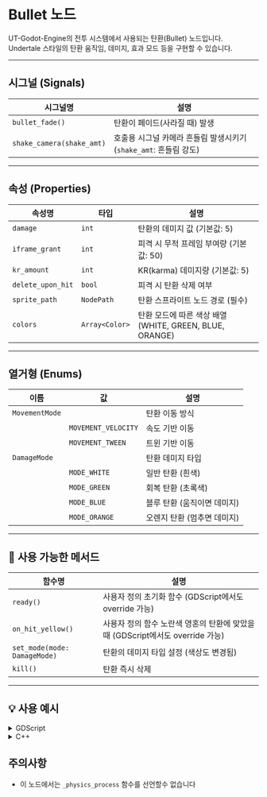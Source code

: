 # Bullet 노드

UT-Godot-Engine의 전투 시스템에서 사용되는 탄환(Bullet) 노드입니다.  
Undertale 스타일의 탄환 움직임, 데미지, 효과 모드 등을 구현할 수 있습니다.

---

## 시그널 (Signals)

| 시그널명           | 설명                                  |
| --------------- | ----------------------------------- |
| `bullet_fade()` | 탄환이 페이드(사라질 때) 발생                |
| `shake_camera(shake_amt)` | 호출용 시그널 카메라 흔들림 발생시키기 (`shake_amt`: 흔들림 강도) |

---

## 속성 (Properties)

| 속성명             | 타입         | 설명                                   |
| --------------- | ---------- | ------------------------------------ |
| `damage`        | `int`      | 탄환의 데미지 값 (기본값: 5)                  |
| `iframe_grant`  | `int`      | 피격 시 무적 프레임 부여량 (기본값: 50)            |
| `kr_amount`     | `int`      | KR(karma) 데미지량 (기본값: 5)                 |
| `delete_upon_hit` | `bool`    | 피격 시 탄환 삭제 여부                        |
| `sprite_path`   | `NodePath` | 탄환 스프라이트 노드 경로 (필수)                      |
| `colors`        | `Array<Color>` | 탄환 모드에 따른 색상 배열 (WHITE, GREEN, BLUE, ORANGE) |

---

## 열거형 (Enums)

| 이름            | 값         | 설명                  |
| ------------- | --------- | ------------------- |
| `MovementMode` |           | 탄환 이동 방식             |
|               | `MOVEMENT_VELOCITY` | 속도 기반 이동          |
|               | `MOVEMENT_TWEEN`    | 트윈 기반 이동          |
| `DamageMode`  |           | 탄환 데미지 타입            |
|               | `MODE_WHITE`        | 일반 탄환 (흰색)         |
|               | `MODE_GREEN`        | 회복 탄환 (초록색)        |
|               | `MODE_BLUE`         | 블루 탄환 (움직이면 데미지) |
|               | `MODE_ORANGE`       | 오렌지 탄환 (멈추면 데미지) |

---

## 🔧 사용 가능한 메서드

| 함수명                       | 설명                                   |
| ------------------------ | ------------------------------------ |
| `ready()`               | 사용자 정의 초기화 함수 (GDScript에서도 override 가능) |
| `on_hit_yellow()`               | 사용자 정의 함수 노란색 영혼의 탄환에 맞았을때 (GDScript에서도 override 가능) |
| `set_mode(mode: DamageMode)` | 탄환의 데미지 타입 설정 (색상도 변경됨)         |
| `kill()`                  | 탄환 즉시 삭제                            |

---

## 💡 사용 예시
<details>
<summary>GDScript</summary>

```gdscript
extends Bullet

const TIME: float = 0.8
const BEAM_COLLISION_MARGIN: float = 6

@onready var Beam: Control = $Sprite/Beam
@onready var Rect: NinePatchRect = $Sprite/Beam/NinePatchRect
@onready var AnimPlayer: AnimationPlayer = $AnimationPlayer

func ready() -> void:
	Collision.shape = RectangleShape2D.new()
	Collision.shape.size = Vector2.ZERO


func fire(target: Vector2, size: float = 1, delay: float = 0.5, duration: float = 0.5) -> Blaster:
	$load.play()
	scale = Vector2(max(size, 1), max(size, 1.5))
	target_position = target
	var distance: Vector2 = target_position - global_position
	velocity_tween = create_tween().set_ease(TweenEase).set_trans(TweenTrans).set_parallel()
	velocity_tween.tween_property(self, "position", distance, TIME).as_relative()
	velocity_tween.tween_property(self, "rotation", TAU, TIME).as_relative()
	velocity_tween.chain().tween_interval(delay - TIME)
	velocity_tween.chain().tween_callback(AnimPlayer.play.bind("prepare"))
	velocity_tween.tween_interval(0.15)
	velocity_tween.chain().tween_callback($fire.play)
	velocity_tween.tween_callback(_blast.bind(duration))
	return self


const GROW_TIME: float = 0.2
const SPEED: int = 1000

func _blast(duration: float) -> void:
	Collision.shape.size = Beam.size - Vector2(0, max(BEAM_COLLISION_MARGIN, 0))
	Collision.scale.x = 0
	shakeCamera.emit(0.5)
	Collision.position.y += Beam.size.y / 2.0
	Beam.show()
	AnimPlayer.play("fire")

	var tween_beam := create_tween().set_trans(Tween.TRANS_QUAD).set_loops()
	tween_beam.pause()
	tween_beam.tween_property(Rect, "scale:x", 0.75, GROW_TIME)
	tween_beam.tween_property(Rect, "scale:x", 1, GROW_TIME)

	var tw_remove := create_tween().set_trans(Tween.TRANS_QUAD).set_parallel()
	tw_remove.tween_interval(max(duration, GROW_TIME))
	tw_remove.chain()
	tw_remove.tween_property(Beam, "modulate:a", 0, GROW_TIME).set_trans(Tween.TRANS_LINEAR)
	tw_remove.tween_property(Collision, "scale:x", 0, GROW_TIME)
	tw_remove.tween_callback(Collision.queue_free).set_delay(GROW_TIME / 2.0)
	tw_remove.tween_property(Beam, "scale:x", 0, GROW_TIME)
	tw_remove.chain().tween_callback(queue_free).set_delay(1.8)


	var tw := create_tween().set_trans(Tween.TRANS_QUAD).set_parallel()
	tw.tween_property(Beam, "scale:x", 1, GROW_TIME)
	tw.tween_property(Collision, "scale:x", 1, GROW_TIME)
	tw.tween_property(Beam, "modulate:a", 1, GROW_TIME).set_trans(Tween.TRANS_LINEAR)
	tw.tween_callback(tween_beam.play)

	var tw_move := create_tween().set_trans(Tween.TRANS_SINE)
	tw_move.tween_property(self, "position", Vector2.UP.rotated(rotation) * SPEED, 1.0).as_relative()
```

</details>

<details>
<summary>C++</summary>

```C++
#include "blaster.h"
#include<godot_cpp/variant/utility_functions.hpp>
#include<godot_cpp/classes/scene_tree.hpp>
#include<godot_cpp/classes/audio_stream_player.hpp>
using namespace godot;

Blaster::Blaster() {
    beam = nullptr;
    rect = nullptr;
    anim_player = nullptr;
    tween_trans = Tween::TRANS_QUAD;
    tween_ease = Tween::EASE_IN_OUT;
}

Blaster::~Blaster() {}

void Blaster::_bind_methods() {
    ClassDB::bind_method(D_METHOD("fire", "target", "size", "delay", "duration"), &Blaster::fire, 
                         DEFVAL(1.0f), DEFVAL(0.5f), DEFVAL(0.5f));
    ClassDB::bind_method(D_METHOD("_blast", "duration"), &Blaster::_blast);
}

void Blaster::ready() {
    beam = Object::cast_to<Control>(get_node_internal("Sprite/Beam"));
    rect = Object::cast_to<NinePatchRect>(get_node_internal("Sprite/Beam/NinePatchRect"));
    anim_player = Object::cast_to<AnimationPlayer>(get_node_internal("AnimationPlayer"));
    collision = Object::cast_to<CollisionShape2D>(get_node_internal("Area2D/CollisionShape2D"));
    
    Ref<RectangleShape2D> shape = memnew(RectangleShape2D);
    shape->set_size(Vector2(0, 0));
    collision->set_shape(shape);
}

Blaster* Blaster::fire(const Vector2& target, float size, float delay, float duration) {
    Object::cast_to<AudioStreamPlayer>(get_node_internal("load"))->play();
    set_scale(Vector2(Math::max(size, 1.0f), Math::max(size, 1.5f)));
    
    target_position = target;
    Vector2 distance;
    if(get_parent()->is_class("Node2D"))
        distance = target_position - get_global_position();
    else distance = target_position - get_position();
    
    velocity_tween = create_tween()->set_ease(tween_ease)->set_trans(tween_trans)->set_parallel(true);
    velocity_tween->tween_property(this, "position", distance, TIME)->as_relative();
    velocity_tween->tween_property(this, "rotation", Math_TAU, TIME)->as_relative();
    velocity_tween->chain()->tween_interval(delay - TIME);
    velocity_tween->chain()->tween_callback(Callable(anim_player, "play").bind("prepare"));
    velocity_tween->tween_interval(0.15);
    velocity_tween->chain()->tween_callback(Callable(Object::cast_to<AudioStreamPlayer>(get_node_internal("fire")), "play"));
    velocity_tween->tween_callback(Callable(this, "_blast").bind(duration));
    
    return this;
}

void Blaster::_blast(float duration) {
    Ref<RectangleShape2D> shape = collision->get_shape();
    
    Vector2 beam_size = beam->get_size();
    shape->set_size(Vector2(beam_size.x, beam_size.y - Math::max(BEAM_COLLISION_MARGIN, 0.0f)));
    collision->set_scale(Vector2(0, 1));
    
    emit_signal("shake_camera", 0.06f);
    
    Vector2 collision_pos = collision->get_position();
    collision_pos.y += beam_size.y / 2.0f;
    collision->set_position(collision_pos);
    beam->show();
    
    anim_player->play("fire");
    
    Ref<Tween> tween_beam = create_tween()->set_trans(Tween::TRANS_QUAD)->set_loops();
    tween_beam->pause();
    tween_beam->tween_property(rect, "scale:x", 0.75f, GROW_TIME);
    tween_beam->tween_property(rect, "scale:x", 1.0f, GROW_TIME);
    
    Ref<Tween> tw_remove = create_tween()->set_trans(Tween::TRANS_QUAD)->set_parallel(true);
    tw_remove->tween_interval(Math::max(duration, GROW_TIME));
    tw_remove->chain();
    tw_remove->tween_property(beam, "modulate:a", 0, GROW_TIME)->set_trans(Tween::TRANS_LINEAR);
    tw_remove->tween_property(collision, "scale:x", 0, GROW_TIME);
    tw_remove->tween_callback(Callable(collision, "set_disabled").bind(true))->set_delay(GROW_TIME / 2.0f);
    tw_remove->tween_property(beam, "scale:x", 0, GROW_TIME);
    tw_remove->chain()->tween_callback(Callable(this, "queue_free"))->set_delay(1.8);

    Ref<Tween> tw = create_tween()->set_trans(Tween::TRANS_QUAD)->set_parallel(true);
    tw->tween_property(beam, "scale:x", 1.0f, GROW_TIME);
    tw->tween_property(collision, "scale:x", 1.0f, GROW_TIME);
    tw->tween_property(beam, "modulate:a", 1, GROW_TIME)->set_trans(Tween::TRANS_LINEAR);
    tw->tween_callback(Callable(tween_beam.ptr(), "play"));
    
    Ref<Tween> tw_move = create_tween()->set_trans(Tween::TRANS_SINE);
    Vector2 up_vector = Vector2(0, -1);
    Vector2 relative_pos = up_vector.rotated(get_rotation()) * SPEED;
    tw_move->tween_property(this, "position", relative_pos, 1.0f)->as_relative();
}
```

</details>

## 주의사항

- 이 노드에서는 `_physics_process` 함수를 선언할수 없습니다